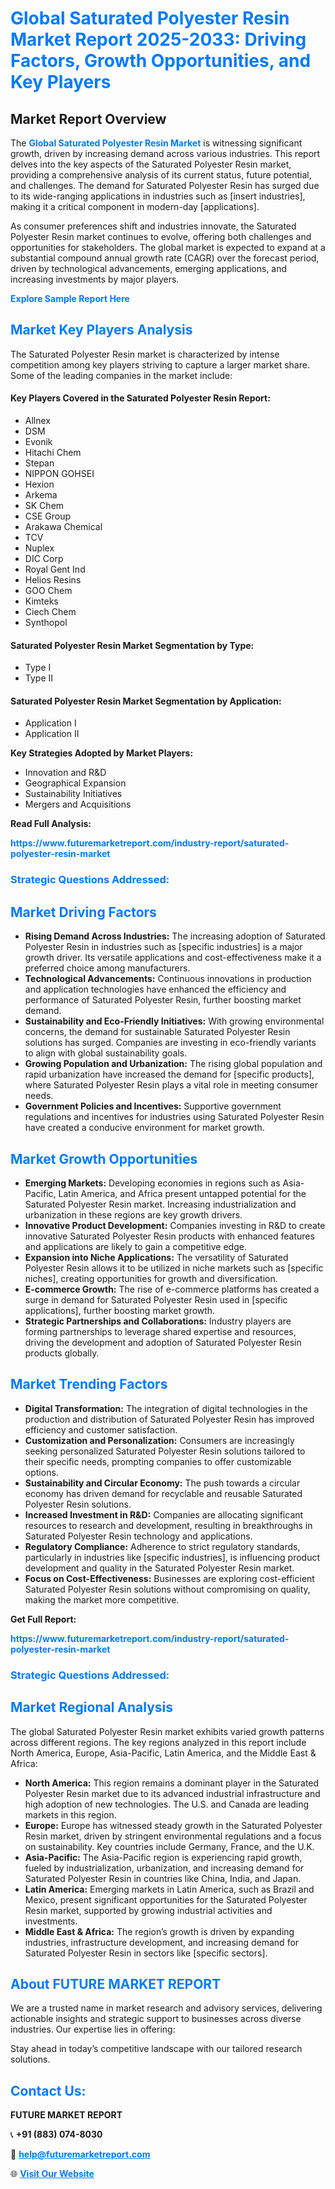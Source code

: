 <h1 style="color: #007BFF;">Global Saturated Polyester Resin Market Report 2025-2033: Driving Factors, Growth Opportunities, and Key Players</h1>

<section id="overview">
<h2>Market Report Overview</h2>
<p>The <a href="https://www.futuremarketreport.com/industry-report/saturated-polyester-resin-market" style="color: #007BFF; text-decoration: none;"><strong>Global Saturated Polyester Resin Market</strong></a> is witnessing significant growth, driven by increasing demand across various industries. This report delves into the key aspects of the Saturated Polyester Resin market, providing a comprehensive analysis of its current status, future potential, and challenges. The demand for Saturated Polyester Resin has surged due to its wide-ranging applications in industries such as [insert industries], making it a critical component in modern-day [applications].</p>
<p>As consumer preferences shift and industries innovate, the Saturated Polyester Resin market continues to evolve, offering both challenges and opportunities for stakeholders. The global market is expected to expand at a substantial compound annual growth rate (CAGR) over the forecast period, driven by technological advancements, emerging applications, and increasing investments by major players.</p>
</section>

<section id="overview">
<p><a href="https://www.futuremarketreport.com/request-sample/reportId=85920" style="color: #007BFF; text-decoration: none;"><strong>Explore Sample Report Here</strong></a></p>
</section>

<section id="key-players">
<h2 style="color: #007BFF;">Market Key Players Analysis</h2>
<p>The Saturated Polyester Resin market is characterized by intense competition among key players striving to capture a larger market share. Some of the leading companies in the market include:</p>
<h4>Key Players Covered in the Saturated Polyester Resin Report:</h4>
<ul><li>Allnex</li><li>DSM</li><li>Evonik</li><li>Hitachi Chem</li><li>Stepan</li><li>NIPPON GOHSEI</li><li>Hexion</li><li>Arkema</li><li>SK Chem</li><li>CSE Group</li><li>Arakawa Chemical</li><li>TCV</li><li>Nuplex</li><li>DIC Corp</li><li>Royal Gent Ind</li><li>Helios Resins</li><li>GOO Chem</li><li>Kimteks</li><li>Ciech Chem</li><li>Synthopol</li></ul>
<h4>Saturated Polyester Resin Market Segmentation by Type:</h4>
<ul><li>Type I</li><li>Type II</li></ul>

<h4>Saturated Polyester Resin Market Segmentation by Application:</h4>
<ul><li>Application I</li><li>Application II</li></ul>
<p><strong>Key Strategies Adopted by Market Players:</strong></p>
<ul>
<li>Innovation and R&D</li>
<li>Geographical Expansion</li>
<li>Sustainability Initiatives</li>
<li>Mergers and Acquisitions</li>
</ul>
</section>

<section>
<p><strong>Read Full Analysis: </strong></p><a href="https://www.futuremarketreport.com/industry-report/saturated-polyester-resin-market" style="color: #007BFF; text-decoration: none;"><strong>https://www.futuremarketreport.com/industry-report/saturated-polyester-resin-market</strong></a>
<h3 style="color: #007BFF;">Strategic Questions Addressed:</h3>
</section>

<section id="driving-factors">
<h2 style="color: #007BFF;">Market Driving Factors</h2>
<ul>
<li><strong>Rising Demand Across Industries:</strong> The increasing adoption of Saturated Polyester Resin in industries such as [specific industries] is a major growth driver. Its versatile applications and cost-effectiveness make it a preferred choice among manufacturers.</li>
<li><strong>Technological Advancements:</strong> Continuous innovations in production and application technologies have enhanced the efficiency and performance of Saturated Polyester Resin, further boosting market demand.</li>
<li><strong>Sustainability and Eco-Friendly Initiatives:</strong> With growing environmental concerns, the demand for sustainable Saturated Polyester Resin solutions has surged. Companies are investing in eco-friendly variants to align with global sustainability goals.</li>
<li><strong>Growing Population and Urbanization:</strong> The rising global population and rapid urbanization have increased the demand for [specific products], where Saturated Polyester Resin plays a vital role in meeting consumer needs.</li>
<li><strong>Government Policies and Incentives:</strong> Supportive government regulations and incentives for industries using Saturated Polyester Resin have created a conducive environment for market growth.</li>
</ul>
</section>

<section id="growth-opportunities">
<h2 style="color: #007BFF;">Market Growth Opportunities</h2>
<ul>
<li><strong>Emerging Markets:</strong> Developing economies in regions such as Asia-Pacific, Latin America, and Africa present untapped potential for the Saturated Polyester Resin market. Increasing industrialization and urbanization in these regions are key growth drivers.</li>
<li><strong>Innovative Product Development:</strong> Companies investing in R&D to create innovative Saturated Polyester Resin products with enhanced features and applications are likely to gain a competitive edge.</li>
<li><strong>Expansion into Niche Applications:</strong> The versatility of Saturated Polyester Resin allows it to be utilized in niche markets such as [specific niches], creating opportunities for growth and diversification.</li>
<li><strong>E-commerce Growth:</strong> The rise of e-commerce platforms has created a surge in demand for Saturated Polyester Resin used in [specific applications], further boosting market growth.</li>
<li><strong>Strategic Partnerships and Collaborations:</strong> Industry players are forming partnerships to leverage shared expertise and resources, driving the development and adoption of Saturated Polyester Resin products globally.</li>
</ul>
</section>

<section id="trending-factors">
<h2 style="color: #007BFF;">Market Trending Factors</h2>
<ul>
<li><strong>Digital Transformation:</strong> The integration of digital technologies in the production and distribution of Saturated Polyester Resin has improved efficiency and customer satisfaction.</li>
<li><strong>Customization and Personalization:</strong> Consumers are increasingly seeking personalized Saturated Polyester Resin solutions tailored to their specific needs, prompting companies to offer customizable options.</li>
<li><strong>Sustainability and Circular Economy:</strong> The push towards a circular economy has driven demand for recyclable and reusable Saturated Polyester Resin solutions.</li>
<li><strong>Increased Investment in R&D:</strong> Companies are allocating significant resources to research and development, resulting in breakthroughs in Saturated Polyester Resin technology and applications.</li>
<li><strong>Regulatory Compliance:</strong> Adherence to strict regulatory standards, particularly in industries like [specific industries], is influencing product development and quality in the Saturated Polyester Resin market.</li>
<li><strong>Focus on Cost-Effectiveness:</strong> Businesses are exploring cost-efficient Saturated Polyester Resin solutions without compromising on quality, making the market more competitive.</li>
</ul>
</section>

<section>
<p><strong>Get Full Report: </strong></p><a href="https://www.futuremarketreport.com/industry-report/saturated-polyester-resin-market" style="color: #007BFF; text-decoration: none;"><strong>https://www.futuremarketreport.com/industry-report/saturated-polyester-resin-market</strong></a>
<h3 style="color: #007BFF;">Strategic Questions Addressed:</h3>
</section>


<section id="regional-analysis">
<h2 style="color: #007BFF;">Market Regional Analysis</h2>
<p>The global Saturated Polyester Resin market exhibits varied growth patterns across different regions. The key regions analyzed in this report include North America, Europe, Asia-Pacific, Latin America, and the Middle East & Africa:</p>
<ul>
<li><strong>North America:</strong> This region remains a dominant player in the Saturated Polyester Resin market due to its advanced industrial infrastructure and high adoption of new technologies. The U.S. and Canada are leading markets in this region.</li>
<li><strong>Europe:</strong> Europe has witnessed steady growth in the Saturated Polyester Resin market, driven by stringent environmental regulations and a focus on sustainability. Key countries include Germany, France, and the U.K.</li>
<li><strong>Asia-Pacific:</strong> The Asia-Pacific region is experiencing rapid growth, fueled by industrialization, urbanization, and increasing demand for Saturated Polyester Resin in countries like China, India, and Japan.</li>
<li><strong>Latin America:</strong> Emerging markets in Latin America, such as Brazil and Mexico, present significant opportunities for the Saturated Polyester Resin market, supported by growing industrial activities and investments.</li>
<li><strong>Middle East & Africa:</strong> The region’s growth is driven by expanding industries, infrastructure development, and increasing demand for Saturated Polyester Resin in sectors like [specific sectors].</li>
</ul>
</section>

<footer>
<h2 style="color: #007BFF;">About FUTURE MARKET REPORT</h2>
<p>We are a trusted name in market research and advisory services, delivering actionable insights and strategic support to businesses across diverse industries. Our expertise lies in offering:</p>

<p>Stay ahead in today’s competitive landscape with our tailored research solutions.</p>

<h2 style="color: #007BFF;">Contact Us:</h2>
<p><strong>FUTURE MARKET REPORT</strong></p>
<p>📞 <strong>+91 (883) 074-8030</strong></p>
<p>📧 <strong><a href="mailto:help@futuremarketreport.com" style="color: #007BFF;">help@futuremarketreport.com</a></strong></p>
<p>🌐 <strong><a href="https://www.futuremarketreport.com/" style="color: #007BFF;">Visit Our Website</a></strong></p>
</footer>
